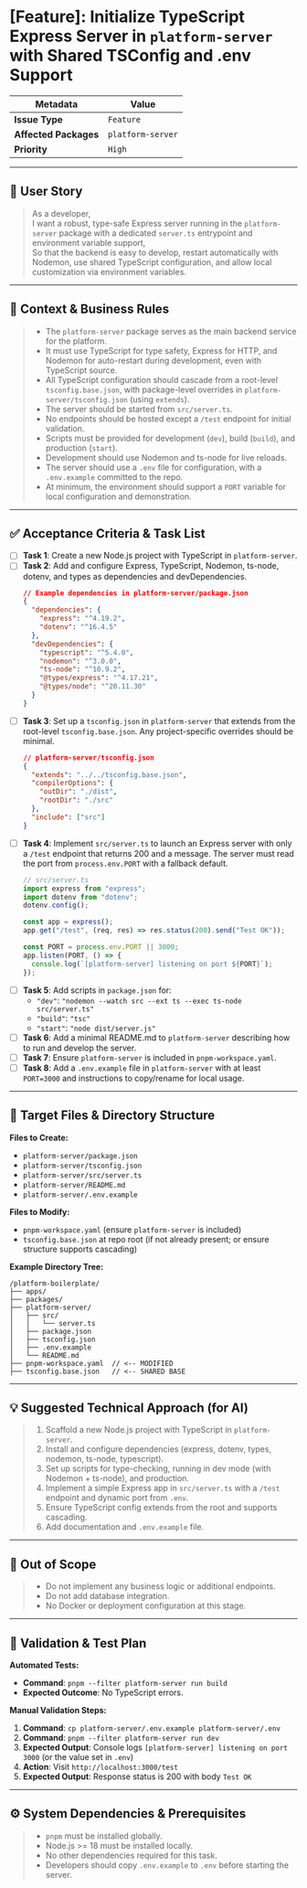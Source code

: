 # [Feature]: Initialize TypeScript Express Server in `platform-server` with Shared TSConfig and .env Support

| Metadata            | Value                                                 |
|---------------------|-------------------------------------------------------|
| **Issue Type**      | `Feature`                                             |
| **Affected Packages**| `platform-server`                                    |
| **Priority**        | `High`                                                |

---

## 🌟 User Story

> As a developer,  
> I want a robust, type-safe Express server running in the `platform-server` package with a dedicated `server.ts` entrypoint and environment variable support,  
> So that the backend is easy to develop, restart automatically with Nodemon, use shared TypeScript configuration, and allow local customization via environment variables.

---

## 🧩 Context & Business Rules

> - The `platform-server` package serves as the main backend service for the platform.  
> - It must use TypeScript for type safety, Express for HTTP, and Nodemon for auto-restart during development, even with TypeScript source.  
> - All TypeScript configuration should cascade from a root-level `tsconfig.base.json`, with package-level overrides in `platform-server/tsconfig.json` (using `extends`).  
> - The server should be started from `src/server.ts`.  
> - No endpoints should be hosted except a `/test` endpoint for initial validation.  
> - Scripts must be provided for development (`dev`), build (`build`), and production (`start`).  
> - Development should use Nodemon and ts-node for live reloads.  
> - The server should use a `.env` file for configuration, with a `.env.example` committed to the repo.  
> - At minimum, the environment should support a `PORT` variable for local configuration and demonstration.

---

## ✅ Acceptance Criteria & Task List

- [ ] **Task 1**: Create a new Node.js project with TypeScript in `platform-server`.
- [ ] **Task 2**: Add and configure Express, TypeScript, Nodemon, ts-node, dotenv, and types as dependencies and devDependencies.
  ```json
  // Example dependencies in platform-server/package.json
  {
    "dependencies": {
      "express": "^4.19.2",
      "dotenv": "^16.4.5"
    },
    "devDependencies": {
      "typescript": "^5.4.0",
      "nodemon": "^3.0.0",
      "ts-node": "^10.9.2",
      "@types/express": "^4.17.21",
      "@types/node": "^20.11.30"
    }
  }
  ```
- [ ] **Task 3**: Set up a `tsconfig.json` in `platform-server` that extends from the root-level `tsconfig.base.json`. Any project-specific overrides should be minimal.
  ```json
  // platform-server/tsconfig.json
  {
    "extends": "../../tsconfig.base.json",
    "compilerOptions": {
      "outDir": "./dist",
      "rootDir": "./src"
    },
    "include": ["src"]
  }
  ```
- [ ] **Task 4**: Implement `src/server.ts` to launch an Express server with only a `/test` endpoint that returns 200 and a message. The server must read the port from `process.env.PORT` with a fallback default.
  ```typescript
  // src/server.ts
  import express from "express";
  import dotenv from "dotenv";
  dotenv.config();

  const app = express();
  app.get("/test", (req, res) => res.status(200).send("Test OK"));

  const PORT = process.env.PORT || 3000;
  app.listen(PORT, () => {
    console.log(`[platform-server] listening on port ${PORT}`);
  });
  ```
- [ ] **Task 5**: Add scripts in `package.json` for:
    - `"dev"`: `"nodemon --watch src --ext ts --exec ts-node src/server.ts"`
    - `"build"`: `"tsc"`
    - `"start"`: `"node dist/server.js"`
- [ ] **Task 6**: Add a minimal README.md to `platform-server` describing how to run and develop the server.
- [ ] **Task 7**: Ensure `platform-server` is included in `pnpm-workspace.yaml`.
- [ ] **Task 8**: Add a `.env.example` file in `platform-server` with at least `PORT=3000` and instructions to copy/rename for local usage.

---

## 📂 Target Files & Directory Structure

**Files to Create:**
- `platform-server/package.json`
- `platform-server/tsconfig.json`
- `platform-server/src/server.ts`
- `platform-server/README.md`
- `platform-server/.env.example`

**Files to Modify:**
- `pnpm-workspace.yaml` (ensure `platform-server` is included)
- `tsconfig.base.json` at repo root (if not already present; or ensure structure supports cascading)

**Example Directory Tree:**
```
/platform-boilerplate/
├── apps/
├── packages/
├── platform-server/
│   ├── src/
│   │   └── server.ts
│   ├── package.json
│   ├── tsconfig.json
│   ├── .env.example
│   └── README.md
├── pnpm-workspace.yaml  // <-- MODIFIED
├── tsconfig.base.json   // <-- SHARED BASE
```

---

## 💡 Suggested Technical Approach (for AI)

> 1. Scaffold a new Node.js project with TypeScript in `platform-server`.
> 2. Install and configure dependencies (express, dotenv, types, nodemon, ts-node, typescript).
> 3. Set up scripts for type-checking, running in dev mode (with Nodemon + ts-node), and production.
> 4. Implement a simple Express app in `src/server.ts` with a `/test` endpoint and dynamic port from `.env`.
> 5. Ensure TypeScript config extends from the root and supports cascading.
> 6. Add documentation and `.env.example` file.

---

## 🚫 Out of Scope

> - Do not implement any business logic or additional endpoints.
> - Do not add database integration.
> - No Docker or deployment configuration at this stage.

---

## 🧪 Validation & Test Plan

**Automated Tests:**
- **Command**: `pnpm --filter platform-server run build`
- **Expected Outcome**: No TypeScript errors.

**Manual Validation Steps:**
1.  **Command**: `cp platform-server/.env.example platform-server/.env`
2.  **Command**: `pnpm --filter platform-server run dev`
3.  **Expected Output**: Console logs `[platform-server] listening on port 3000` (or the value set in `.env`)
4.  **Action**: Visit `http://localhost:3000/test`
5.  **Expected Output**: Response status is 200 with body `Test OK`

---

## ⚙️ System Dependencies & Prerequisites

> - `pnpm` must be installed globally.
> - Node.js >= 18 must be installed locally.
> - No other dependencies required for this task.
> - Developers should copy `.env.example` to `.env` before starting the server.
